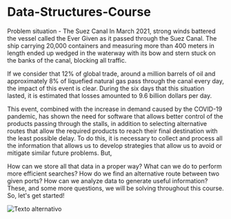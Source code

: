# Data-Structures-Course


Problem situation - The Suez Canal
In March 2021, strong winds battered the vessel called the Ever Given as it passed through the Suez Canal. The ship carrying 20,000 containers and measuring more than 400 meters in length ended up wedged in the waterway with its bow and stern stuck on the banks of the canal, blocking all traffic.

If we consider that 12% of global trade, around a million barrels of oil and approximately 8% of liquefied natural gas pass through the canal every day, the impact of this event is clear. During the six days that this situation lasted, it is estimated that losses amounted to 9.6 billion dollars per day.

This event, combined with the increase in demand caused by the COVID-19 pandemic, has shown the need for software that allows better control of the products passing through the stalls, in addition to selecting alternative routes that allow the required products to reach their final destination with the least possible delay. To do this, it is necessary to collect and process all the information that allows us to develop strategies that allow us to avoid or mitigate similar future problems. But,

How can we store all that data in a proper way?
What can we do to perform more efficient searches?
How do we find an alternative route between two given ports?
How can we analyze data to generate useful information?
These, and some more questions, we will be solving throughout this course. So, let's get started!

![Texto alternativo](ruta/de/la/SUZECANAL.png)

